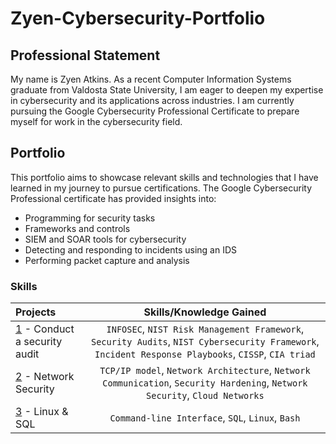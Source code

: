 # Zyen-Cybersecurity-Portfolio

## Professional Statement
My name is Zyen Atkins. As a recent Computer Information Systems graduate from Valdosta State University, I am eager to deepen my expertise in cybersecurity and its applications across industries. I am currently pursuing the Google Cybersecurity Professional Certificate to prepare myself for work in the cybersecurity field.

## Portfolio
This portfolio aims to showcase relevant skills and technologies that I have learned in my journey to pursue certifications. The Google Cybersecurity Professional certificate has provided insights into:

* Programming for security tasks
* Frameworks and controls
* SIEM and SOAR tools for cybersecurity
* Detecting and responding to incidents using an IDS
* Performing packet capture and analysis

### Skills

| Projects | Skills/Knowledge Gained | 
| :--- |:---:|
| [1](https://github.com/Zy3n-218/Zyen-Cybersecurity-Portfolio/tree/main/1%20-%20Conduct%20Security%20Audit) - Conduct a security audit |`INFOSEC`, `NIST Risk Management Framework`, `Security Audits`, `NIST Cybersecurity Framework`, `Incident Response Playbooks`, `CISSP`, `CIA triad`|
| [2](https://github.com/Zy3n-218/Zyen-Cybersecurity-Portfolio/tree/main/2%20-%20Network%20Security) - Network Security | `TCP/IP model`,  `Network Architecture`, `Network Communication`, `Security Hardening`, `Network Security`, `Cloud Networks` | 
| [3](https://github.com/Zy3n-218/Zyen-Cybersecurity-Portfolio/tree/main/3%20-%20Linux%20%26%20SQL) - Linux & SQL | `Command-line Interface`, `SQL`, `Linux`, `Bash` | 
